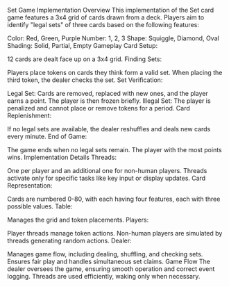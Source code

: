 Set Game Implementation
Overview
This implementation of the Set card game features a 3x4 grid of cards drawn from a deck. Players aim to identify "legal sets" of three cards based on the following features:

Color: Red, Green, Purple
Number: 1, 2, 3
Shape: Squiggle, Diamond, Oval
Shading: Solid, Partial, Empty
Gameplay
Card Setup:

12 cards are dealt face up on a 3x4 grid.
Finding Sets:

Players place tokens on cards they think form a valid set.
When placing the third token, the dealer checks the set.
Set Verification:

Legal Set: Cards are removed, replaced with new ones, and the player earns a point. The player is then frozen briefly.
Illegal Set: The player is penalized and cannot place or remove tokens for a period.
Card Replenishment:

If no legal sets are available, the dealer reshuffles and deals new cards every minute.
End of Game:

The game ends when no legal sets remain. The player with the most points wins.
Implementation Details
Threads:

One per player and an additional one for non-human players.
Threads activate only for specific tasks like key input or display updates.
Card Representation:

Cards are numbered 0-80, with each having four features, each with three possible values.
Table:

Manages the grid and token placements.
Players:

Player threads manage token actions.
Non-human players are simulated by threads generating random actions.
Dealer:

Manages game flow, including dealing, shuffling, and checking sets.
Ensures fair play and handles simultaneous set claims.
Game Flow
The dealer oversees the game, ensuring smooth operation and correct event logging.
Threads are used efficiently, waking only when necessary.
